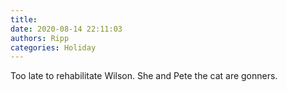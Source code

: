 ```yaml
---
title: 
date: 2020-08-14 22:11:03
authors: Ripp
categories: Holiday
---
```


 Too late to rehabilitate Wilson.   She and Pete the cat are gonners.